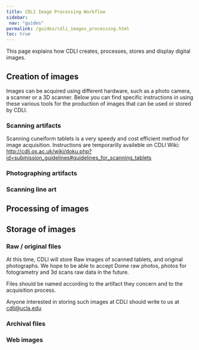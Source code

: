 ```yaml
---
title: CDLI Image Processing Workflow
sidebar:
 nav: "guides"
permalink: /guides/cdli_images_processing.html
toc: true
---
```


This page explains how CDLI creates, processes, stores and display digital images.

## Creation of images
Images can be acquired using different hardware, such as a photo camera, a scanner or a 3D scanner. Below you can find specific instructions in using these various tools for the production of images that can be used or stored by CDLI.


### Scanning artifacts
Scanning cuneiform tablets is a very speedy and cost efficient method for image acquisition. Instructions are temporarilly availeble on CDLI Wiki: http://cdli.ox.ac.uk/wiki/doku.php?id=submission_guidelines#guidelines_for_scanning_tablets


### Photographing artifacts


### Scanning line art


## Processing of images



## Storage of images

### Raw / original files
At this time, CDLI will store Raw images of scanned tablets, and original photographs. We hope to be able to accept Dome raw photos, photos for fotogrametry and 3d scans raw data in the future.   

Files should be named according to the artifact they concern and to the acquisition process.  

Anyone interested in storing such images at CDLI should write to us at cdli@ucla.edu


### Archival files


### Web images

